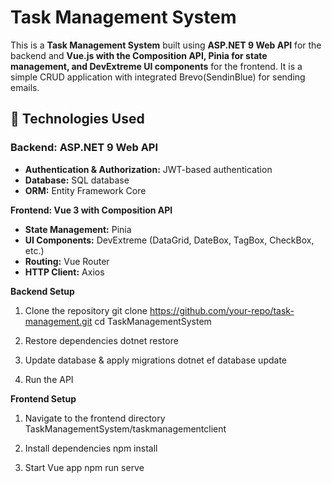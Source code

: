 # Task Management System

This is a **Task Management System** built using **ASP.NET 9 Web API** for the backend and **Vue.js with the Composition API, Pinia for state management, and DevExtreme UI components** for the frontend.
It is a simple CRUD application with integrated Brevo(SendinBlue) for sending emails.
## 🚀 Technologies Used
### **Backend: ASP.NET 9 Web API**
- **Authentication & Authorization:** JWT-based authentication
- **Database:** SQL database
- **ORM:** Entity Framework Core

**Frontend: Vue 3 with Composition API**
- **State Management:** Pinia
- **UI Components:** DevExtreme (DataGrid, DateBox, TagBox, CheckBox, etc.)
- **Routing:** Vue Router
- **HTTP Client:** Axios

**Backend Setup**
1. Clone the repository
   git clone https://github.com/your-repo/task-management.git
   cd TaskManagementSystem

2. Restore dependencies
    dotnet restore
3. Update database & apply migrations
    dotnet ef database update
4. Run the API

   
 **Frontend Setup**
   1. Navigate to the frontend directory
        TaskManagementSystem/taskmanagementclient
      
   2. Install dependencies
       npm install
      
   3. Start Vue app
        npm run serve
        

   
